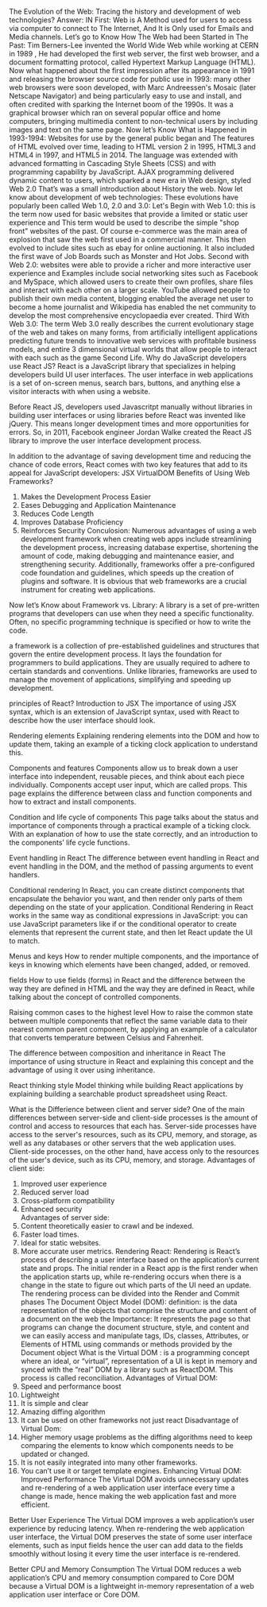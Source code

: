 The Evolution of the Web: Tracing the history and development of web technologies?
Answer: IN First: Web is A Method used for users to access via computer to connect to The Internet, And It is Only used for Emails and Media channels.
Let’s go to Know How The Web had been Started in The Past:
Tim Berners-Lee invented the World Wide Web while working at CERN in 1989 , He had developed the first web server, the first web browser, and a document formatting protocol, called Hypertext Markup Language (HTML).
Now what happened about the first impression after its appearance in 1991 and releasing the browser source code for public use in 1993:
many other web browsers were soon developed, with Marc Andreessen's Mosaic (later Netscape Navigator) and being particularly easy to use and install, and often credited with sparking the Internet boom of the 1990s. It was a graphical browser which ran on several popular office and home computers, bringing multimedia content to non-technical users by including images and text on the same page.
Now let’s Know What is Happened in 1993-1994:
Websites for use by the general public began and The features of HTML evolved over time, leading to HTML version 2 in 1995, HTML3 and HTML4 in 1997, and HTML5 in 2014. The language was extended with advanced formatting in Cascading Style Sheets (CSS) and with programming capability by JavaScript. AJAX programming delivered dynamic content to users, which sparked a new era in Web design, styled Web 2.0
That’s was a small introduction about History the web.
Now let know about development of web technologies:
These evolutions have popularly been called Web 1.0, 2.0 and 3.0:
Let's Begin  with Web 1.0:
this is the term now used for basic websites that provide a limited or static user experience and This term would be used to describe the simple "shop front" websites of the past. Of course e-commerce was the main area of explosion that saw the web first used in a commercial manner. This then evolved to include sites such as ebay for online auctioning. It also included the first wave of Job Boards such as Monster and Hot Jobs.
Second with Web 2.0:
websites were able to provide a richer and more interactive user experience and Examples include social networking sites such as Facebook and MySpace, which allowed users to create their own profiles, share files and interact with each other on a larger scale. YouTube allowed people to publish their own media content, blogging enabled the average net user to become a home journalist and Wikipedia has enabled the net community to develop the most comprehensive encyclopaedia ever created.
Third With Web 3.0: The term Web 3.0 really describes the current evolutionary stage of the web and takes on many forms, from artificially intelligent applications predicting future trends to innovative web services with profitable business models, and entire 3 dimensional virtual worlds that allow people to interact with each such as the game Second Life.
Why do JavaScript developers use React JS?
React is a JavaScript library that specializes in helping developers build UI user interfaces. The user interface in web applications is a set of on-screen menus, search bars, buttons, and anything else a visitor interacts with when using a website.

Before React JS, developers used Javascritpt manually without libraries in building user interfaces or using libraries before React was invented like jQuery. This means longer development times and more opportunities for errors. So, in 2011, Facebook engineer Jordan Walke created the React JS library to improve the user interface development process.

In addition to the advantage of saving development time and reducing the chance of code errors, React comes with two key features that add to its appeal for JavaScript developers:
JSX
VirtualDOM
Benefits of Using Web Frameworks?
1.	Makes the Development Process Easier
2.	Eases Debugging and Application Maintenance
3.	Reduces Code Length
4.	Improves Database Proficiency
5.	Reinforces Security
Conculosion:
Numerous advantages of using a web development framework when creating web apps include streamlining the development process, increasing database expertise, shortening the amount of code, making debugging and maintenance easier, and strengthening security. Additionally, frameworks offer a pre-configured code foundation and guidelines, which speeds up the creation of plugins and software. It is obvious that web frameworks are a crucial instrument for creating web applications.

Now let’s Know about Framework vs. Library:
A library is a set of pre-written programs that developers can use when they need a specific functionality. Often, no specific programming technique is specified or how to write the code.

a framework is a collection of pre-established guidelines and structures that govern the entire development process. It lays the foundation for programmers to build applications. They are usually required to adhere to certain standards and conventions. Unlike libraries, frameworks are used to manage the movement of applications, simplifying and speeding up development.

principles of React?
Introduction to JSX
The importance of using JSX syntax, which is an extension of JavaScript syntax, used with React to describe how the user interface should look.

Rendering elements
Explaining rendering elements into the DOM and how to update them, taking an example of a ticking clock application to understand this.

Components and features
Components allow us to break down a user interface into independent, reusable pieces, and think about each piece individually. Components accept user input, which are called props. This page explains the difference between class and function components and how to extract and install components.

Condition and life cycle of components
This page talks about the status and importance of components through a practical example of a ticking clock. With an explanation of how to use the state correctly, and an introduction to the components’ life cycle functions.

Event handling in React
The difference between event handling in React and event handling in the DOM, and the method of passing arguments to event handlers.

Conditional rendering
In React, you can create distinct components that encapsulate the behavior you want, and then render only parts of them depending on the state of your application. Conditional Rendering in React works in the same way as conditional expressions in JavaScript: you can use JavaScript parameters like if or the conditional operator to create elements that represent the current state, and then let React update the UI to match.

Menus and keys
How to render multiple components, and the importance of keys in knowing which elements have been changed, added, or removed.

fields
How to use fields (forms) in React and the difference between the way they are defined in HTML and the way they are defined in React, while talking about the concept of controlled components.

Raising common cases to the highest level
How to raise the common state between multiple components that reflect the same variable data to their nearest common parent component, by applying an example of a calculator that converts temperature between Celsius and Fahrenheit.

The difference between composition and inheritance in React
The importance of using structure in React and explaining this concept and the advantage of using it over using inheritance.

React thinking style
Model thinking while building React applications by explaining building a searchable product spreadsheet using React.

What is the Differience between client and server side?
One of the main differences between server-side and client-side processes is the amount of control and access to resources that each has. Server-side processes have access to the server's resources, such as its CPU, memory, and storage, as well as any databases or other servers that the web application uses. Client-side processes, on the other hand, have access only to the resources of the user's device, such as its CPU, memory, and storage.
Advantages of client side:
1.	Improved user experience
2.	Reduced server load	
3.	Cross-platform compatibility	
4.	Enhanced security	
Advantages of server side:
1.	Content theoretically easier to crawl and be indexed.
2.	Faster load times.	
3.	Ideal for static websites.	
4.	More accurate user metrics.	
Rendering React:
Rendering is React’s process of describing a user interface based on the application’s current state and props. The initial render in a React app is the first render when the application starts up, while re-rendering occurs when there is a change in the state to figure out which parts of the UI need an update.
The rendering process can be divided into the Render and Commit phases
The Document Object Model (DOM):
definition: is the data representation of the objects that comprise the structure and content of a document on the web
the Importance: It represents the page so that programs can change the document structure, style, and content and we can easily access and manipulate tags, IDs, classes, Attributes, or Elements of HTML using commands or methods provided by the Document object
 What is the Virtual DOM :
is a programming concept where an ideal, or “virtual”, representation of a UI is kept in memory and synced with the “real” DOM by a library such as ReactDOM. This process is called reconciliation.
Advantages of Virtual DOM:
1.	Speed and performance boost
2.	Lightweight
3.	It is simple and clear
4.	Amazing diffing algorithm
5.	It can be used on other frameworks not just react
Disadvantage of Virtual Dom:
1.	Higher memory usage problems as the diffing algorithms need to keep comparing the elements to know which components needs to be updated or changed.
2.	It is not easily integrated into many other frameworks.
3.	You can’t use it or target template engines.
Enhancing Virtual DOM:
Improved Performance
The Virtual DOM avoids unnecessary updates and re-rendering of a web application user interface every time a change is made, hence making the web application fast and more efficient.

Better User Experience
The Virtual DOM improves a web application’s user experience by reducing latency. When re-rendering the web application user interface, the Virtual DOM preserves the state of some user interface elements, such as input fields hence the user can add data to the fields smoothly without losing it every time the user interface is re-rendered.

Better CPU and Memory Consumption
The Virtual DOM reduces a web application’s CPU and memory consumption compared to Core DOM because a Virtual DOM is a lightweight in-memory representation of a web application user interface or Core DOM.
